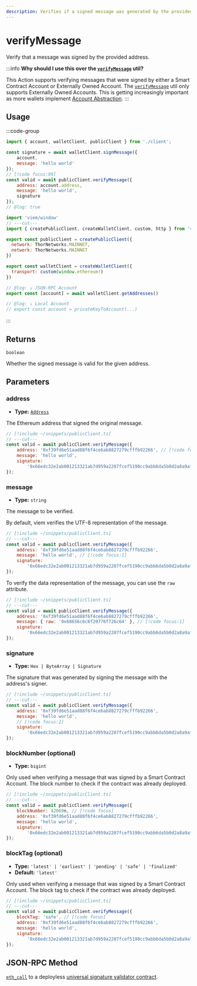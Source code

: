 ```yaml
---
description: Verifies if a signed message was generated by the provided address.
---
```


# verifyMessage

Verify that a message was signed by the provided address.

:::info
**Why should I use this over the [`verifyMessage`](/docs/utilities/verifyMessage) util?**

This Action supports verifying messages that were signed by either a Smart Contract Account or Externally Owned Account. The [`verifyMessage`](/docs/utilities/verifyMessage.md) util only supports Externally Owned Accounts. This is getting increasingly important as more wallets implement [Account Abstraction](https://eips.ethereum.org/EIPS/eip-4337).
:::

## Usage

:::code-group

```js twoslash [example.ts]
import { account, walletClient, publicClient } from './client';

const signature = await walletClient.signMessage({
    account,
    message: 'hello world'
});
// [!code focus:99]
const valid = await publicClient.verifyMessage({
    address: account.address,
    message: 'hello world',
    signature
});
// @log: true
```

```js twoslash [client.ts] filename="client.ts"
import 'viem/window'
// ---cut---
import { createPublicClient, createWalletClient, custom, http } from 'viem'

export const publicClient = createPublicClient({
  network: ThorNetworks.MAINNET,
  network: ThorNetworks.MAINNET
})

export const walletClient = createWalletClient({
  transport: custom(window.ethereum!)
})

// @log: ↓ JSON-RPC Account
export const [account] = await walletClient.getAddresses()

// @log: ↓ Local Account
// export const account = privateKeyToAccount(...)
```

:::

## Returns

`boolean`

Whether the signed message is valid for the given address.

## Parameters

### address

- **Type:** [`Address`](/docs/glossary/types#address)

The Ethereum address that signed the original message.

```js twoslash
// [!include ~/snippets/publicClient.ts]
// ---cut---
const valid = await publicClient.verifyMessage({
    address: '0xf39fd6e51aad88f6f4ce6ab8827279cfffb92266', // [!code focus:1]
    message: 'hello world',
    signature:
        '0x66edc32e2ab001213321ab7d959a2207fcef5190cc9abb6da5b0d2a8a9af2d4d2b0700e2c317c4106f337fd934fbbb0bf62efc8811a78603b33a8265d3b8f8cb1c'
});
```

### message

- **Type:** `string`

The message to be verified.

By default, viem verifies the UTF-8 representation of the message.

```js twoslash
// [!include ~/snippets/publicClient.ts]
// ---cut---
const valid = await publicClient.verifyMessage({
    address: '0xf39fd6e51aad88f6f4ce6ab8827279cfffb92266',
    message: 'hello world', // [!code focus:1]
    signature:
        '0x66edc32e2ab001213321ab7d959a2207fcef5190cc9abb6da5b0d2a8a9af2d4d2b0700e2c317c4106f337fd934fbbb0bf62efc8811a78603b33a8265d3b8f8cb1c'
});
```

To verify the data representation of the message, you can use the `raw` attribute.

```js twoslash
// [!include ~/snippets/publicClient.ts]
// ---cut---
const valid = await publicClient.verifyMessage({
    address: '0xf39fd6e51aad88f6f4ce6ab8827279cfffb92266',
    message: { raw: '0x68656c6c6f20776f726c64' }, // [!code focus:1]
    signature:
        '0x66edc32e2ab001213321ab7d959a2207fcef5190cc9abb6da5b0d2a8a9af2d4d2b0700e2c317c4106f337fd934fbbb0bf62efc8811a78603b33a8265d3b8f8cb1c'
});
```

### signature

- **Type:** `Hex | ByteArray | Signature`

The signature that was generated by signing the message with the address's signer.

```js twoslash
// [!include ~/snippets/publicClient.ts]
// ---cut---
const valid = await publicClient.verifyMessage({
    address: '0xf39fd6e51aad88f6f4ce6ab8827279cfffb92266',
    message: 'hello world',
    // [!code focus:2]
    signature:
        '0x66edc32e2ab001213321ab7d959a2207fcef5190cc9abb6da5b0d2a8a9af2d4d2b0700e2c317c4106f337fd934fbbb0bf62efc8811a78603b33a8265d3b8f8cb1c'
});
```

### blockNumber (optional)

- **Type:** `bigint`

Only used when verifying a message that was signed by a Smart Contract Account. The block number to check if the contract was already deployed.

```js twoslash
// [!include ~/snippets/publicClient.ts]
// ---cut---
const valid = await publicClient.verifyMessage({
    blockNumber: 42069n, // [!code focus]
    address: '0xf39fd6e51aad88f6f4ce6ab8827279cfffb92266',
    message: 'hello world',
    signature:
        '0x66edc32e2ab001213321ab7d959a2207fcef5190cc9abb6da5b0d2a8a9af2d4d2b0700e2c317c4106f337fd934fbbb0bf62efc8811a78603b33a8265d3b8f8cb1c'
});
```

### blockTag (optional)

- **Type:** `'latest' | 'earliest' | 'pending' | 'safe' | 'finalized'`
- **Default:** `'latest'`

Only used when verifying a message that was signed by a Smart Contract Account. The block tag to check if the contract was already deployed.

```js twoslash
// [!include ~/snippets/publicClient.ts]
// ---cut---
const valid = await publicClient.verifyMessage({
    blockTag: 'safe', // [!code focus]
    address: '0xf39fd6e51aad88f6f4ce6ab8827279cfffb92266',
    message: 'hello world',
    signature:
        '0x66edc32e2ab001213321ab7d959a2207fcef5190cc9abb6da5b0d2a8a9af2d4d2b0700e2c317c4106f337fd934fbbb0bf62efc8811a78603b33a8265d3b8f8cb1c'
});
```

## JSON-RPC Method

[`eth_call`](https://ethereum.org/en/developers/docs/apis/json-rpc/#eth_call) to a deployless [universal signature validator contract](https://eips.ethereum.org/EIPS/eip-6492).
